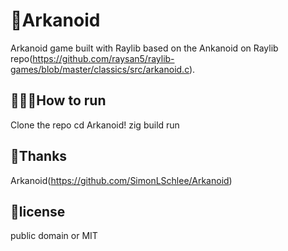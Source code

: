 # 🪩Arkanoid

Arkanoid game built with Raylib based on the Ankanoid on Raylib repo(https://github.com/raysan5/raylib-games/blob/master/classics/src/arkanoid.c).



## 🏃🏼‍♂️How to run
Clone the repo
cd Arkanoid!
zig build run

## 🙏Thanks

Arkanoid(https://github.com/SimonLSchlee/Arkanoid)

## 📝license
public domain or MIT
